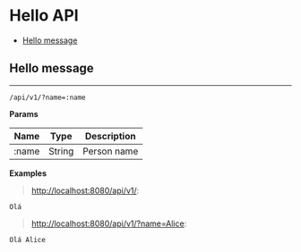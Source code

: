 # Hello API

- [Hello message](#hello-message)

## Hello message

---

```
/api/v1/?name=:name
```

**Params**

| Name  | Type   | Description |
| ----- | ------ | ----------- |
| :name | String | Person name |

**Examples**

> [http://localhost:8080/api/v1/](http://localhost:8080/api/v1/):

```
Olá
```

> [http://localhost:8080/api/v1/?name=Alice](http://localhost:8080/api/v1/?name=Alice):

```
Olá Alice
```
